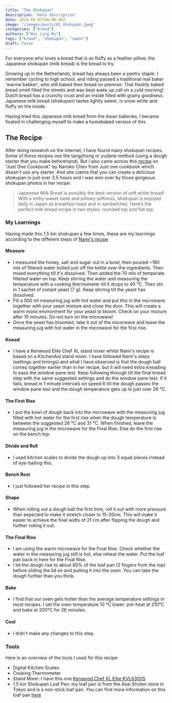 ```yaml
---
title: "The Shokupan"
description: "meta description"
date: 2024-09-01T00:00:00Z
image: "/images/posts/01_Shokupan.jpeg"
categories: ["bread"]
authors: ["Wai Ling Ko"]
tags: ["bread", "shokupan", "sweet"]
draft: false
---
```

For everyone who loves a bread that is as fluffy as a feather pillow, the Japanese shokupan (milk bread) is the bread to try.

Growing up in the Netherlands, bread has always been a pantry staple. I remember cycling to high school, and riding passed a traditional real baker 'warme bakker', who still baked their bread on premise: That freshly baked bread smell filled the streets and was best wake up call on a cold morning! Dutch bread has a crunchy crust and an inside filled with grainy goodness.
Japanese milk bread (shokupan) tastes lightly sweet, is snow white and fluffy on the inside.   

Having tried this Japanese milk bread from the Asian bakeries, I became fixated in challenging myself to make a homebaked version of this.

## The Recipe

After doing research on the internet, I have found many shokupan recipes. Some of these recipes use the tangzhong or yudane method (using a dough starter that you make beforehand). But I also came across this 
<a href="https://www.justonecookbook.com/japanese-milk-bread-shokupan/" target="_blank"> recipe</a> on "Just One Cookbook"
by Namiko Chen from Just one cookbook which doesn't use any starter. And she claims that you can create a delicious shokupan in just over 3.5 hours and I was won over by those gorgeous shokupan photos in her recipe.


> Japanese Milk Bread is possibly the best version of soft white bread! With a milky-sweet taste and pillowy softness, shokupan is enjoyed daily in Japan as breakfast toast and in sandwiches. Here‘s the perfect milk bread recipe in two styles: rounded top and flat top.

### My Learnings
Having made this 1.5 kin shokupan a few times, these are my learnings according to the different steps of
<a href="https://www.justonecookbook.com/japanese-milk-bread-shokupan/" target="_blank"> Nami's recipe</a>

#### Measure
- I measured the honey, salt and sugar out in a bowl, then poured ~180 mls of filtered water boiled just off the kettle over the ingredients. Then mixed everything till it's dissolved. Then added the 70 mls of temperate filtered water on top. Keep stirring the water and measuring the temperature with a cooking thermometer till it drops to 40 &deg;C. Then stir in 1 sachet of instant yeast (7 g). Keep stirring till the yeast has dissolved.
- Fill a 500 ml measuring jug with hot water and put this in the microwave together with your yeast mixture and close the door. This will create a warm moist environment for your yeast to bloom. Check on your mixture after 10 minutes. Do not turn on the microwave! 
- Once the yeast has bloomed, take it out of the micorwave and leave the measuring jug with hot water in the microwave for the first rise.

#### Knead
- I have a Kenwood Elite Chef XL stand mixer whilst Nami's recipe is based on a KitchenAid stand mixer. I have followed Nami's steps (settings and timings) and what I have observed is that the dough ball comes together earlier than in her recipe, but it will need extra kneading to pass the window pane test. Keep following through till the final knead step with the same suggested settings and do the window pane test. If it fails, knead in 1 minute intervals on speed 6 till the dough passes the window pane test and the dough temperature gets up to just over 26 &deg;C.

#### The First Rise
- I put the bowl of dough back into the microwave with the measuring jug filled with hot water for the first rise when the dough temperature is between the suggested 26 &deg;C and 31 &deg;C. When finished, leave the measuring jug in the microwave for the Final Rise. Else do the first rise on the bench top.

#### Divide and Roll
- I used kitchen scales to divide the dough up into 3 equal pieces instead of eye-balling this.

#### Bench Rest
- I just followed her recipe in this step.

#### Shape
- When rolling out a dough ball the first time, roll it out with more pressure than expected to make it stretch closer to 15-20cm. This will make it easier to achieve the final widts of 21 cm after flipping the dough and further rolling it out.

#### The Final Rise
- I am using the warm microwave for the Final Rise. Check whether the water in the measuring jug still is hot, else reheat the water. Put the loaf pan back in here for the Final Rise.
- I let the dough rise to about 80% of the loaf pan (2 fingers from the top) before sliding the lid on and putting it into the oven. You can take the dough further than you think.

#### Bake
- I find that our oven gets hotter than the average temperature settings in most recipes. I set the oven temperature 10 &deg;C lower: pre-heat at 210&deg;C and bake at 200&deg;C for 26 minutes.

#### Cool
- I didn't make any changes to this step.


### Tools
Here is an overview of the tools I used for this recipe:
- Digital Kitchen Scales
- Cooking Thermometer
- Stand Mixer: I have this one [Kenwood Chef XL Elite KVL6300S](https://www.kenwoodworld.com/en/chef-xl-elite-kvl6300s/p/KVL6300S "Kenwood Chef XL Elite")
- 1.5 kin Shokupan Loaf Pan: my loaf pan is from the Asai Shoten store in Tokyo and is a non-stick loaf pan. You can find more information on this loaf pan [here](https://www.justonecookbook.com/japanese-loaf-pans/)
